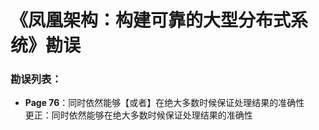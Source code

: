 # 《凤凰架构：构建可靠的大型分布式系统》勘误


### 勘误列表：

- **Page 76**：同时依然能够【或者】在绝大多数时候保证处理结果的准确性
<br>更正：同时依然能够在绝大多数时候保证处理结果的准确性

